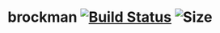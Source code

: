 # brockman [![Build Status](https://img.shields.io/travis/kmein/brockman.svg?style=flat-square&logo=travis)](https://travis-ci.org/kmein/brockman) ![Size](https://img.shields.io/github/languages/code-size/kmein/brockman.svg?style=flat-square&logo=haskell&logoColor=white)
